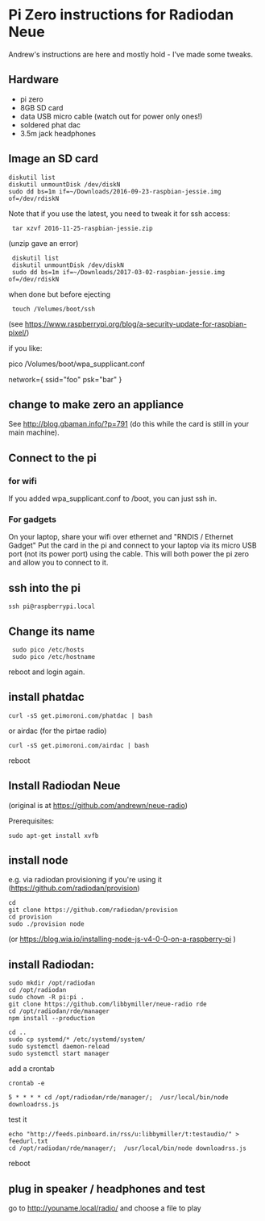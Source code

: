 # Pi Zero instructions for Radiodan Neue

Andrew's instructions are here and mostly hold - I've made some tweaks.

## Hardware

* pi zero
* 8GB SD card 
* data USB micro cable (watch out for power only ones!)
* soldered phat dac
* 3.5m jack headphones

## Image an SD card

    diskutil list
    diskutil unmountDisk /dev/diskN
    sudo dd bs=1m if=~/Downloads/2016-09-23-raspbian-jessie.img of=/dev/rdiskN
    
Note that if you use the latest, you need to tweak it for ssh access:

     tar xzvf 2016-11-25-raspbian-jessie.zip

(unzip gave an error)

     diskutil list
     diskutil unmountDisk /dev/diskN
     sudo dd bs=1m if=~/Downloads/2017-03-02-raspbian-jessie.img of=/dev/rdiskN

when done but before ejecting

     touch /Volumes/boot/ssh

(see https://www.raspberrypi.org/blog/a-security-update-for-raspbian-pixel/)

if you like:

pico /Volumes/boot/wpa_supplicant.conf 

network={
   ssid="foo"
   psk="bar"
}


## change to make zero an appliance 

See http://blog.gbaman.info/?p=791 (do this while the card is still in your main machine).

## Connect to the pi

### for wifi

If you added wpa_supplicant.conf to /boot, you can just ssh in.

### For gadgets

On your laptop, share your wifi over ethernet and "RNDIS / Ethernet Gadget"
Put the card in the pi and connect to your laptop via its micro USB port (not its power port) using the cable. 
This will both power the pi zero and allow you to connect to it.

## ssh into the pi
    
    ssh pi@raspberrypi.local

## Change its name

     sudo pico /etc/hosts
     sudo pico /etc/hostname

reboot and login again.

## install phatdac

    curl -sS get.pimoroni.com/phatdac | bash

or airdac (for the pirtae radio)

    curl -sS get.pimoroni.com/airdac | bash

reboot

## Install Radiodan Neue 

(original is at https://github.com/andrewn/neue-radio)

Prerequisites:

    sudo apt-get install xvfb

## install node 

e.g. via radiodan provisioning if you're using it (https://github.com/radiodan/provision) 

    cd
    git clone https://github.com/radiodan/provision
    cd provision
    sudo ./provision node

(or https://blog.wia.io/installing-node-js-v4-0-0-on-a-raspberry-pi )

## install Radiodan:

    sudo mkdir /opt/radiodan
    cd /opt/radiodan
    sudo chown -R pi:pi .
    git clone https://github.com/libbymiller/neue-radio rde
    cd /opt/radiodan/rde/manager
    npm install --production

    cd ..
    sudo cp systemd/* /etc/systemd/system/
    sudo systemctl daemon-reload
    sudo systemctl start manager

add a crontab  

    crontab -e

    5 * * * * cd /opt/radiodan/rde/manager/;  /usr/local/bin/node downloadrss.js

test it

    echo "http://feeds.pinboard.in/rss/u:libbymiller/t:testaudio/" > feedurl.txt
    cd /opt/radiodan/rde/manager/;  /usr/local/bin/node downloadrss.js

reboot

## plug in speaker / headphones and test

go to http://youname.local/radio/ and choose a file to play


